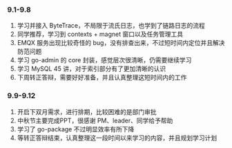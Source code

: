 ### 9.1-9.8

1. 学习并接入 ByteTrace，不局限于流氏日志，也学到了链路日志的流程
2. 同学推荐，学习到 contexts + magnet 窗口以及任务管理工具
3. EMQX 服务出现比较奇怪的 bug，没有排查出来，不过短时间内定位并且解决防范问题
4. 学习 go-admin 的 core 封装，感觉层次很清晰，仍需要继续学习
5. 学习 MySQL 45 讲，对于索引部分有了更加清晰的认识
6. 下周转正答辩，需要好好准备，并且认真整理这短时间内的工作

### 9.9-9.12

1. 开启下双月需求，进行排期，比较困难的是部门审批
2. 中秋节主要完成PPT，很感谢 PM、leader、同学给予帮助
3. 学习了 go-package 不过明显效率有所下降
4. 等转正答辩结束，认真整理这一段时间以来学习的内容，并且规划学习计划